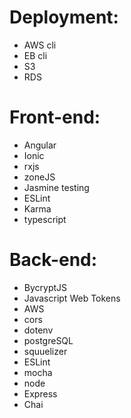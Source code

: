 # Deployment:

- AWS cli
- EB cli
- S3
- RDS

# Front-end:

- Angular
- Ionic
- rxjs
- zoneJS
- Jasmine testing
- ESLint
- Karma
- typescript

# Back-end:

- BycryptJS
- Javascript Web Tokens
- AWS
- cors
- dotenv
- postgreSQL
- squuelizer
- ESLint
- mocha
- node
- Express
- Chai
